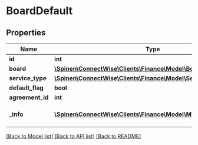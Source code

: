 # BoardDefault

## Properties
Name | Type | Description | Notes
------------ | ------------- | ------------- | -------------
**id** | **int** |  | [optional] 
**board** | [**\Spinen\ConnectWise\Clients\Finance\Model\BoardReference**](BoardReference.md) |  | 
**service_type** | [**\Spinen\ConnectWise\Clients\Finance\Model\ServiceTypeReference**](ServiceTypeReference.md) |  | [optional] 
**default_flag** | **bool** |  | [optional] 
**agreement_id** | **int** |  | [optional] 
**_info** | [**\Spinen\ConnectWise\Clients\Finance\Model\Metadata**](Metadata.md) | Metadata of the entity | [optional] 

[[Back to Model list]](../README.md#documentation-for-models) [[Back to API list]](../README.md#documentation-for-api-endpoints) [[Back to README]](../README.md)


